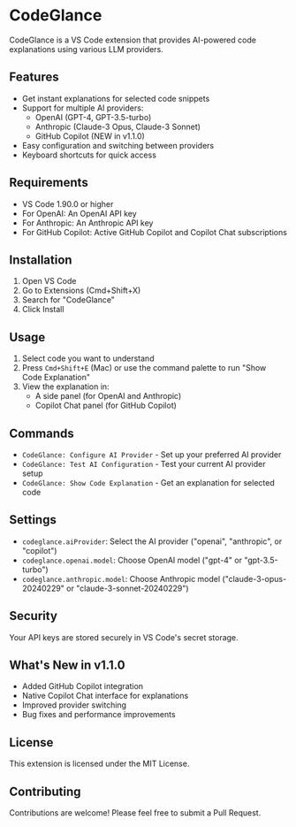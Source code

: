 # CodeGlance

CodeGlance is a VS Code extension that provides AI-powered code explanations using various LLM providers.

## Features

- Get instant explanations for selected code snippets
- Support for multiple AI providers:
  - OpenAI (GPT-4, GPT-3.5-turbo)
  - Anthropic (Claude-3 Opus, Claude-3 Sonnet)
  - GitHub Copilot (NEW in v1.1.0)
- Easy configuration and switching between providers
- Keyboard shortcuts for quick access

## Requirements

- VS Code 1.90.0 or higher
- For OpenAI: An OpenAI API key
- For Anthropic: An Anthropic API key
- For GitHub Copilot: Active GitHub Copilot and Copilot Chat subscriptions

## Installation

1. Open VS Code
2. Go to Extensions (Cmd+Shift+X)
3. Search for "CodeGlance"
4. Click Install

## Usage

1. Select code you want to understand
2. Press `Cmd+Shift+E` (Mac) or use the command palette to run "Show Code Explanation"
3. View the explanation in:
   - A side panel (for OpenAI and Anthropic)
   - Copilot Chat panel (for GitHub Copilot)

## Commands

- `CodeGlance: Configure AI Provider` - Set up your preferred AI provider
- `CodeGlance: Test AI Configuration` - Test your current AI provider setup
- `CodeGlance: Show Code Explanation` - Get an explanation for selected code

## Settings

- `codeglance.aiProvider`: Select the AI provider ("openai", "anthropic", or "copilot")
- `codeglance.openai.model`: Choose OpenAI model ("gpt-4" or "gpt-3.5-turbo")
- `codeglance.anthropic.model`: Choose Anthropic model ("claude-3-opus-20240229" or "claude-3-sonnet-20240229")

## Security

Your API keys are stored securely in VS Code's secret storage.

## What's New in v1.1.0

- Added GitHub Copilot integration
- Native Copilot Chat interface for explanations
- Improved provider switching
- Bug fixes and performance improvements

## License

This extension is licensed under the MIT License.

## Contributing

Contributions are welcome! Please feel free to submit a Pull Request.
